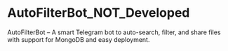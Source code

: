 # AutoFilterBot_NOT_Developed
AutoFilterBot – A smart Telegram bot to auto-search, filter, and share files with support for MongoDB and easy deployment.

